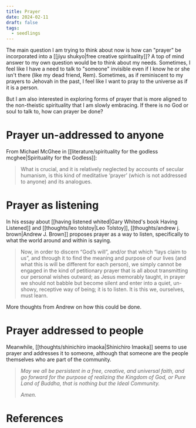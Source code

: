 ```yaml
---
title: Prayer
date: 2024-02-11
draft: false
tags:
  - seedlings
---
```

The main question I am trying to think about now is how can "prayer" be incorporated into a [[jiyu shukyo|free creative spirituality]]? A top of mind answer to my own question would be to think about my needs. Sometimes, I feel like I have a need to talk to "someone" invisible even if I know he or she isn't there (like my dead friend, Rem). Sometimes, as if reminiscent to my prayers to Jehovah in the past, I feel like I want to pray to the universe as if it is a person.

But I am also interested in exploring forms of prayer that is more aligned to the non-theistic spirituality that I am slowly embracing. If there is no God or soul to talk to, how can prayer be done?

# Prayer un-addressed to anyone

From Michael McGhee in [[literature/spirituality for the godless mcghee|Spirituality for the Godless]]:
>What is crucial, and it is relatively neglected by accounts of secular humanism, is this kind of meditative ‘prayer’ (which is not addressed to anyone) and its analogues.

# Prayer as listening

In his essay about [[having listened whited|Gary Whited's book Having Listened]] and [[thoughts/leo tolstoy|Leo Tolstoy]], [[thoughts/andrew j. brown|Andrew J. Brown]] proposes prayer as a way to listen, specifically to what the world around and within is saying.

>Now, in order to discern “God’s will”, and/or that which “lays claim to us”, and through it to find the meaning and purpose of our lives (and what this is will be different for each person), we simply cannot be engaged in the kind of petitionary prayer that is all about transmitting our personal wishes outward; as Jesus memorably taught, in prayer we should not babble but become silent and enter into a quiet, un-showy, receptive way of being; it is to listen. It is this we, ourselves, must learn.

More thoughts from Andrew on how this could be done.

>

# Prayer addressed to people

Meanwhile, [[thoughts/shinichiro imaoka|Shinichiro Imaoka]] seems to use prayer and addresses it to someone, although that someone are the people themselves who are part of the community.

>_May we all be persistent in a free, creative, and universal faith, and go forward for the purpose of realizing the Kingdom of God, or Pure Land of Buddha, that is nothing but the Ideal Community._
>
>_Amen._

# References

